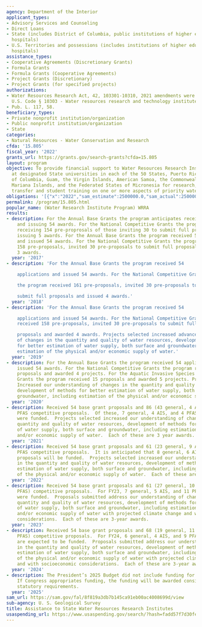 ```yaml
---
agency: Department of the Interior
applicant_types:
- Advisory Services and Counseling
- Direct Loans
- State (includes District of Columbia, public institutions of higher education and
  hospitals)
- U.S. Territories and possessions (includes institutions of higher education and
  hospitals)
assistance_types:
- Cooperative Agreements (Discretionary Grants)
- Formula Grants
- Formula Grants (Cooperative Agreements)
- Project Grants (Discretionary)
- Project Grants (for specified projects)
authorizations:
- Water Resources Research Act, 42, 103301-10310, 2021 amendments were codified here.  42
  U.S. Code § 10303 - Water resources research and technology institutes.
- Pub. L. 117, 58.
beneficiary_types:
- Private nonprofit institution/organization
- Public nonprofit institution/organization
- State
categories:
- Natural Resources - Water Conservation and Research
cfda: '15.805'
fiscal_year: '2022'
grants_url: https://grants.gov/search-grants?cfda=15.805
layout: program
objective: To provide financial support to Water Resources Research Institutes located
  at designated State universities in each of the 50 States, Puerto Rico, the District
  of Columbia, Guam, the Virgin Islands, American Samoa, the Commonwealth of the Northern
  Mariana Islands, and the Federated States of Micronesia for research, information
  transfer and student training on one or more aspects of priority water problems.
obligations: '[{"x":"2022","sam_estimate":2500000.0,"sam_actual":2500000.0,"usa_spending_actual":3952050.8200000003},{"x":"2023","sam_estimate":4185000.0,"sam_actual":4162500.0,"usa_spending_actual":5299877.01},{"x":"2024","sam_estimate":4184998.0,"sam_actual":0.0,"usa_spending_actual":5869736.17}]'
permalink: /program/15.805.html
popular_name: (Water Research Institute Program) WRRA
results:
- description: For the Annual Base Grants the program anticipates receiving 54 applications
    and issuing 54 awards. For the National Competitive Grants the program anticipates
    receiving 154 pre-proprosals of those inviting 30 to submit full proposals and
    issuing 5 awards. For the Annual Base Grants the program received 54 applications
    and issued 54 awards. For the National Competitive Grants the program received
    158 pre-proposals, invited 30 pre-proposals to submit full proposals and issued
    3 awards.
  year: '2017'
- description: 'For the Annual Base Grants the program received 54

    applications and issued 54 awards. For the National Competitive Grants

    the program received 161 pre-proposals, invited 30 pre-proposals to

    submit full proposals and issued 4 awards.'
  year: '2018'
- description: 'For the Annual Base Grants the program received 54

    applications and issued 54 awards. For the National Competitive Grants the program
    received 158 pre-proposals, invited 30 pre-proposals to submit full

    proposals and awarded 4 awards. Projects selected increased advanced our understanding
    of changes in the quantity and quality of water resources, development of methods
    for better estimation of water supply, both surface and groundwater, including
    estimation of the physical and/or economic supply of water.'
  year: '2019'
- description: For the Annual Base Grants the program received 54 applications and
    issued 54 awards. For the National Competitive Grants the program received 70
    proposals and awarded 4 projects. For the Aquatic Invasive Species Competitive
    Grants the program received 15 proposals and awarded 5 projects. Projects selected
    Increased our understanding of changes in the quantity and quality of water resources,
    development of methods for better estimation of water supply, both surface and
    groundwater, including estimation of the physical and/or economic supply of water.
  year: '2020'
- description: Received 54 base grant proposals and 86 (43 general, 4 AIS, and 39)
    PFAS competitive proposals.  Of these, 7 general, 4 AIS, and 4 PFAS proposals
    were funded.  Projects selected increased our understanding of changes in the
    quantity and quality of water resources, development of methods for better estimation
    of water supply, both surface and groundwater, including estimation of the physical
    and/or economic supply of water.  Each of these are 3 year awards.
  year: '2021'
- description: Received 54 base grant proposals and 61 (23 general, 9 AIS, and 27)
    PFAS competitive proposals.  It is anticipated that 8 general, 6 AIS, and 10 PFAS
    proposals will be funded.  Projects selected increased our understanding of changes
    in the quantity and quality of water resources, development of methods for better
    estimation of water supply, both surface and groundwater, including estimation
    of the physical and/or economic supply of water.  Each of these are 3 year awards.
  year: '2022'
- description: Received 54 base grant proposals and 61 (27 general, 10 AIS, and 33
    PFAS) competitive proposals.  For FY23, 7 general, 5 AIS, and 11 PFAS proposals
    were funded.  Proposals submitted address our understanding of changes in the
    quantity and quality of water resources, development of methods for better estimation
    of water supply, both surface and groundwater, including estimation of the physical
    and/or economic supply of water with projected climate change and with socioeconomic
    considerations.  Each of these are 3-year awards.
  year: '2023'
- description: Received 54 base grant proposals and 68 (19 general, 11 AIS, and 38
    PFAS) competitive proposals.  For FY24, 6 general, 4 AIS, and 9 PFAS proposals
    are expected to be funded.  Proposals submitted address our understanding of changes
    in the quantity and quality of water resources, development of methods for better
    estimation of water supply, both surface and groundwater, including estimation
    of the physical and/or economic supply of water with projected climate change
    and with socioeconomic considerations.  Each of these are 3-year awards.
  year: '2024'
- description: The President’s 2025 Budget did not include funding for this program.
    If Congress appropriates funding, the funding will be awarded consistent with
    statutory requirements.
  year: '2025'
sam_url: https://sam.gov/fal/8f819a3db7b145ca91eb00ac4008699d/view
sub-agency: U. S. Geological Survey
title: Assistance to State Water Resources Research Institutes
usaspending_url: https://www.usaspending.gov/search/?hash=fadd57f7d30fe6852d4f5a27af36c02a
---
```

